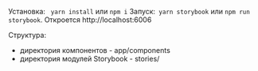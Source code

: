 Установка: ` yarn install` или `npm i`
Запуск:` yarn storybook` или `npm run storybook`. Откроется http://localhost:6006

Структура: 
- директория компонентов - app/components
- директория модулей Storybook - stories/